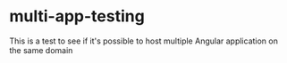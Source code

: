 # multi-app-testing
This is a test to see if it's possible to host multiple Angular application on the same domain
